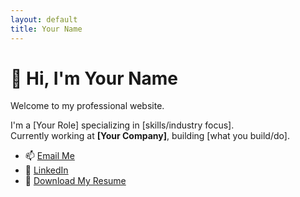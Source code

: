 ```yaml
---
layout: default
title: Your Name
---
```


# 👋 Hi, I'm Your Name

Welcome to my professional website.

I'm a [Your Role] specializing in [skills/industry focus].  
Currently working at **[Your Company]**, building [what you build/do].

- 📫 [Email Me](mailto:your@email.com)
- 💼 [LinkedIn](https://linkedin.com/in/yourprofile)
- 📂 [Download My Resume](resume.pdf)
